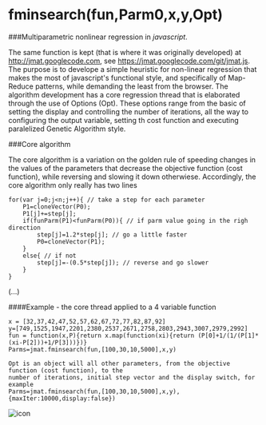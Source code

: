 
# fminsearch(fun,Parm0,x,y,Opt)

###Multiparametric nonlinear regression in *javascript*.

The same function is kept (that is where it was originally developed) at <http://jmat.googlecode.com>, see <https://jmat.googlecode.com/git/jmat.js>. The purpose is to develope a simple heuristic for non-linear regression that makes the most of javascript's functional style, and specifically of Map-Reduce patterns, while demanding the least from the browser. The algorithm development has a core regression thread that is elaborated through the use of Options (Opt). These options range from the basic of setting the display and controlling the number of iterations, all the way to configuring the output variable, setting th cost function and executing paralelized Genetic Algorithm style.

###Core algorithm

The core algorithm is a variation on the golden rule of speeding changes in the values of the parameters that decrease the objective function (cost function), while reversing and slowing it down otherwiese. Accordingly, the core algorithm only really has two lines

```
for(var j=0;j<n;j++){ // take a step for each parameter
	P1=cloneVector(P0);
	P1[j]+=step[j];
	if(funParm(P1)<funParm(P0)){ // if parm value going in the righ direction
		step[j]=1.2*step[j]; // go a little faster
		P0=cloneVector(P1);
	}
	else{ // if not
		step[j]=-(0.5*step[j]); // reverse and go slower
	}	
} 
```

	
(...)

####Example - the core thread applied to a 4 variable function

	x = [32,37,42,47,52,57,62,67,72,77,82,87,92]
	y=[749,1525,1947,2201,2380,2537,2671,2758,2803,2943,3007,2979,2992]
	fun = function(x,P){return x.map(function(xi){return (P[0]+1/(1/(P[1]*(xi-P[2]))+1/P[3]))})}
	Parms=jmat.fminsearch(fun,[100,30,10,5000],x,y)
	
	Opt is an object will all other parameters, from the objective function (cost function), to the 
	number of iterations, initial step vector and the display switch, for example
	Parms=jmat.fminsearch(fun,[100,30,10,5000],x,y),{maxIter:10000,display:false})
![icon](https://github.com/jonasalmeida/fminsearch/raw/master/fit.png)
